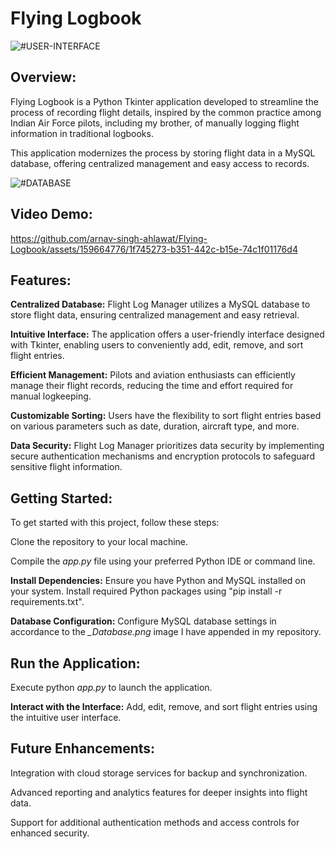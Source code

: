 # Flying Logbook

![#USER-INTERFACE](https://github.com/arnav-singh-ahlawat/Flying-Logbook/assets/159664776/000c4481-2a59-4530-a05a-01c9cad0d4b7)

## Overview:

Flying Logbook is a Python Tkinter application developed to streamline the process of recording flight details, inspired by the common practice among Indian Air Force pilots, including my brother, of manually logging flight information in traditional logbooks.

This application modernizes the process by storing flight data in a MySQL database, offering centralized management and easy access to records.

![#DATABASE](https://github.com/arnav-singh-ahlawat/Flying-Logbook/assets/159664776/590decbd-6bcb-4233-96a0-bec14f87c830)

## Video Demo:

https://github.com/arnav-singh-ahlawat/Flying-Logbook/assets/159664776/1f745273-b351-442c-b15e-74c1f01176d4

## Features:

**Centralized Database:** Flight Log Manager utilizes a MySQL database to store flight data, ensuring centralized management and easy retrieval.

**Intuitive Interface:** The application offers a user-friendly interface designed with Tkinter, enabling users to conveniently add, edit, remove, and sort flight entries.

**Efficient Management:** Pilots and aviation enthusiasts can efficiently manage their flight records, reducing the time and effort required for manual logkeeping.

**Customizable Sorting:** Users have the flexibility to sort flight entries based on various parameters such as date, duration, aircraft type, and more.

**Data Security:** Flight Log Manager prioritizes data security by implementing secure authentication mechanisms and encryption protocols to safeguard sensitive flight information.

## Getting Started:

To get started with this project, follow these steps:

Clone the repository to your local machine.

Compile the *app.py* file using your preferred Python IDE or command line.

**Install Dependencies:** Ensure you have Python and MySQL installed on your system. Install required Python packages using "pip install -r requirements.txt".

**Database Configuration:** Configure MySQL database settings in accordance to the *_Database.png* image I have appended in my repository.

## Run the Application:

Execute python *app.py* to launch the application.

**Interact with the Interface:** Add, edit, remove, and sort flight entries using the intuitive user interface.

## Future Enhancements:

Integration with cloud storage services for backup and synchronization.

Advanced reporting and analytics features for deeper insights into flight data.

Support for additional authentication methods and access controls for enhanced security.
